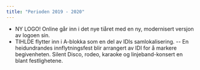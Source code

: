 ```yaml
---
title: "Perioden 2019 - 2020"
---
```


- NY LOGO! Online går inn i det nye tiåret med en ny, modernisert versjon av logoen sin.
- TIHLDE flytter inn i A-blokka som en del av IDIs samlokalisering.
-- En heidundrandes innflytningsfest blir arrangert av IDI for å markere begivenheten. Silent Disco, rodeo, karaoke og linjeband-konsert en blant festlighetene.